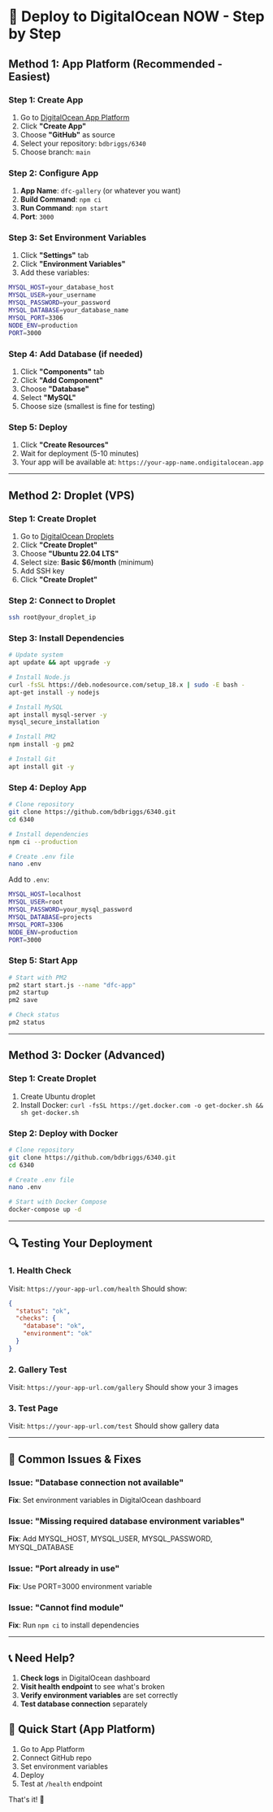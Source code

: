 # 🚀 Deploy to DigitalOcean NOW - Step by Step

## Method 1: App Platform (Recommended - Easiest)

### Step 1: Create App
1. Go to [DigitalOcean App Platform](https://cloud.digitalocean.com/apps)
2. Click **"Create App"**
3. Choose **"GitHub"** as source
4. Select your repository: `bdbriggs/6340`
5. Choose branch: `main`

### Step 2: Configure App
1. **App Name**: `dfc-gallery` (or whatever you want)
2. **Build Command**: `npm ci`
3. **Run Command**: `npm start`
4. **Port**: `3000`

### Step 3: Set Environment Variables
1. Click **"Settings"** tab
2. Click **"Environment Variables"**
3. Add these variables:

```bash
MYSQL_HOST=your_database_host
MYSQL_USER=your_username
MYSQL_PASSWORD=your_password
MYSQL_DATABASE=your_database_name
MYSQL_PORT=3306
NODE_ENV=production
PORT=3000
```

### Step 4: Add Database (if needed)
1. Click **"Components"** tab
2. Click **"Add Component"**
3. Choose **"Database"**
4. Select **"MySQL"**
5. Choose size (smallest is fine for testing)

### Step 5: Deploy
1. Click **"Create Resources"**
2. Wait for deployment (5-10 minutes)
3. Your app will be available at: `https://your-app-name.ondigitalocean.app`

---

## Method 2: Droplet (VPS)

### Step 1: Create Droplet
1. Go to [DigitalOcean Droplets](https://cloud.digitalocean.com/droplets)
2. Click **"Create Droplet"**
3. Choose **"Ubuntu 22.04 LTS"**
4. Select size: **Basic $6/month** (minimum)
5. Add SSH key
6. Click **"Create Droplet"**

### Step 2: Connect to Droplet
```bash
ssh root@your_droplet_ip
```

### Step 3: Install Dependencies
```bash
# Update system
apt update && apt upgrade -y

# Install Node.js
curl -fsSL https://deb.nodesource.com/setup_18.x | sudo -E bash -
apt-get install -y nodejs

# Install MySQL
apt install mysql-server -y
mysql_secure_installation

# Install PM2
npm install -g pm2

# Install Git
apt install git -y
```

### Step 4: Deploy App
```bash
# Clone repository
git clone https://github.com/bdbriggs/6340.git
cd 6340

# Install dependencies
npm ci --production

# Create .env file
nano .env
```

Add to `.env`:
```bash
MYSQL_HOST=localhost
MYSQL_USER=root
MYSQL_PASSWORD=your_mysql_password
MYSQL_DATABASE=projects
MYSQL_PORT=3306
NODE_ENV=production
PORT=3000
```

### Step 5: Start App
```bash
# Start with PM2
pm2 start start.js --name "dfc-app"
pm2 startup
pm2 save

# Check status
pm2 status
```

---

## Method 3: Docker (Advanced)

### Step 1: Create Droplet
1. Create Ubuntu droplet
2. Install Docker: `curl -fsSL https://get.docker.com -o get-docker.sh && sh get-docker.sh`

### Step 2: Deploy with Docker
```bash
# Clone repository
git clone https://github.com/bdbriggs/6340.git
cd 6340

# Create .env file
nano .env

# Start with Docker Compose
docker-compose up -d
```

---

## 🔍 Testing Your Deployment

### 1. Health Check
Visit: `https://your-app-url.com/health`
Should show:
```json
{
  "status": "ok",
  "checks": {
    "database": "ok",
    "environment": "ok"
  }
}
```

### 2. Gallery Test
Visit: `https://your-app-url.com/gallery`
Should show your 3 images

### 3. Test Page
Visit: `https://your-app-url.com/test`
Should show gallery data

---

## 🚨 Common Issues & Fixes

### Issue: "Database connection not available"
**Fix**: Set environment variables in DigitalOcean dashboard

### Issue: "Missing required database environment variables"
**Fix**: Add MYSQL_HOST, MYSQL_USER, MYSQL_PASSWORD, MYSQL_DATABASE

### Issue: "Port already in use"
**Fix**: Use PORT=3000 environment variable

### Issue: "Cannot find module"
**Fix**: Run `npm ci` to install dependencies

---

## 📞 Need Help?

1. **Check logs** in DigitalOcean dashboard
2. **Visit health endpoint** to see what's broken
3. **Verify environment variables** are set correctly
4. **Test database connection** separately

## 🎯 Quick Start (App Platform)

1. Go to App Platform
2. Connect GitHub repo
3. Set environment variables
4. Deploy
5. Test at `/health` endpoint

That's it! 🚀
